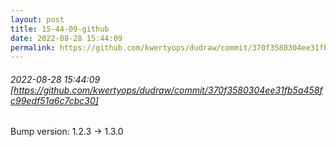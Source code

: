 ```yaml
---
layout: post
title: 15-44-09-github
date: 2022-08-28 15:44:09
permalink: https://github.com/kwertyops/dudraw/commit/370f3580304ee31fb5a458fc99edf51a6c7cbc30
---
```


###### 2022-08-28 15:44:09 [https://github.com/kwertyops/dudraw/commit/370f3580304ee31fb5a458fc99edf51a6c7cbc30]
Bump version: 1.2.3 → 1.3.0
